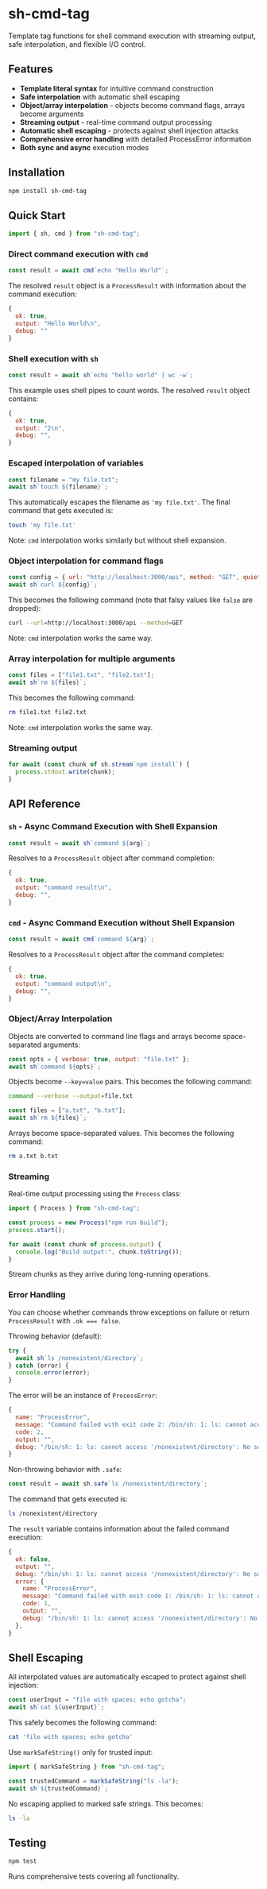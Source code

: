 # sh-cmd-tag

Template tag functions for shell command execution with streaming output, safe
interpolation, and flexible I/O control.

## Features

- **Template literal syntax** for intuitive command construction
- **Safe interpolation** with automatic shell escaping
- **Object/array interpolation** - objects become command flags, arrays become arguments
- **Streaming output** - real-time command output processing  
- **Automatic shell escaping** - protects against shell injection attacks
- **Comprehensive error handling** with detailed ProcessError information
- **Both sync and async** execution modes

## Installation

```bash
npm install sh-cmd-tag
```

## Quick Start

```javascript
import { sh, cmd } from "sh-cmd-tag";
```

### Direct command execution with `cmd`

```javascript
const result = await cmd`echo "Hello World"`;
```

The resolved `result` object is a `ProcessResult` with information about the command execution:

```javascript
{
  ok: true,
  output: "Hello World\n",
  debug: ""
}
```

### Shell execution with `sh`

```javascript
const result = await sh`echo "hello world" | wc -w`;
```

This example uses shell pipes to count words. The resolved `result` object contains:

```javascript
{
  ok: true,
  output: "2\n",
  debug: "",
}
```

### Escaped interpolation of variables

```javascript
const filename = "my file.txt";
await sh`touch ${filename}`;
```

This automatically escapes the filename as `'my file.txt'`. The final command that gets executed is:

```sh
touch 'my file.txt'
```

Note: `cmd` interpolation works similarly but without shell expansion.

### Object interpolation for command flags

```javascript
const config = { url: "http://localhost:3000/api", method: "GET", quiet: false };
await sh`curl ${config}`;
```

This becomes the following command (note that falsy values like `false` are dropped):

```sh
curl --url=http://localhost:3000/api --method=GET
```

Note: `cmd` interpolation works the same way.

### Array interpolation for multiple arguments

```javascript
const files = ["file1.txt", "file2.txt"];
await sh`rm ${files}`;
```

This becomes the following command:

```sh
rm file1.txt file2.txt
```

Note: `cmd` interpolation works the same way.

### Streaming output

```javascript
for await (const chunk of sh.stream`npm install`) {
  process.stdout.write(chunk);
}
```

## API Reference

### `sh` - Async Command Execution with Shell Expansion

```javascript
const result = await sh`command ${arg}`;
```

Resolves to a `ProcessResult` object after command completion:

```javascript
{
  ok: true,
  output: "command result\n",
  debug: "",
}
```

### `cmd` - Async Command Execution without Shell Expansion

```javascript
const result = await cmd`command ${arg}`;
```

Resolves to a `ProcessResult` object after the command completes:

```javascript
{
  ok: true,
  output: "command output\n",
  debug: "",
}
```

### Object/Array Interpolation

Objects are converted to command line flags and arrays become space-separated arguments:

```javascript
const opts = { verbose: true, output: "file.txt" };
await sh`command ${opts}`;
```

Objects become `--key=value` pairs. This becomes the following command:

```sh
command --verbose --output=file.txt
```

```javascript
const files = ["a.txt", "b.txt"];
await sh`rm ${files}`;
```

Arrays become space-separated values. This becomes the following command:

```sh
rm a.txt b.txt
```

### Streaming

Real-time output processing using the `Process` class:

```javascript
import { Process } from "sh-cmd-tag";

const process = new Process("npm run build");
process.start();

for await (const chunk of process.output) {
  console.log("Build output:", chunk.toString());
}
```

Stream chunks as they arrive during long-running operations.

### Error Handling

You can choose whether commands throw exceptions on failure or return `ProcessResult` with `.ok === false`.

Throwing behavior (default):

```javascript
try {
  await sh`ls /nonexistent/directory`;
} catch (error) {
  console.error(error);
}
```

The error will be an instance of `ProcessError`:

```javascript
{
  name: "ProcessError",
  message: "Command failed with exit code 2: /bin/sh: 1: ls: cannot access '/nonexistent/directory': No such file or directory",
  code: 2,
  output: "",
  debug: "/bin/sh: 1: ls: cannot access '/nonexistent/directory': No such file or directory\n",
}
```

Non-throwing behavior with `.safe`:

```javascript
const result = await sh.safe`ls /nonexistent/directory`;
```

The command that gets executed is:

```sh
ls /nonexistent/directory
```

The `result` variable contains information about the failed command execution:

```javascript
{
  ok: false,
  output: "",
  debug: "/bin/sh: 1: ls: cannot access '/nonexistent/directory': No such file or directory\n",
  error: {
    name: "ProcessError",
    message: "Command failed with exit code 1: /bin/sh: 1: ls: cannot access '/nonexistent/directory': No such file or directory",
    code: 1,
    output: "",
    debug: "/bin/sh: 1: ls: cannot access '/nonexistent/directory': No such file or directory\n",
  },
}
```

## Shell Escaping

All interpolated values are automatically escaped to protect against shell injection:

```javascript
const userInput = "file with spaces; echo gotcha";
await sh`cat ${userInput}`;
```

This safely becomes the following command:

```sh
cat 'file with spaces; echo gotcha'
```

Use `markSafeString()` only for trusted input:

```javascript
import { markSafeString } from "sh-cmd-tag";

const trustedCommand = markSafeString("ls -la");
await sh`${trustedCommand}`;
```

No escaping applied to marked safe strings. This becomes:

```sh
ls -la
```

## Testing

```bash
npm test
```

Runs comprehensive tests covering all functionality.
